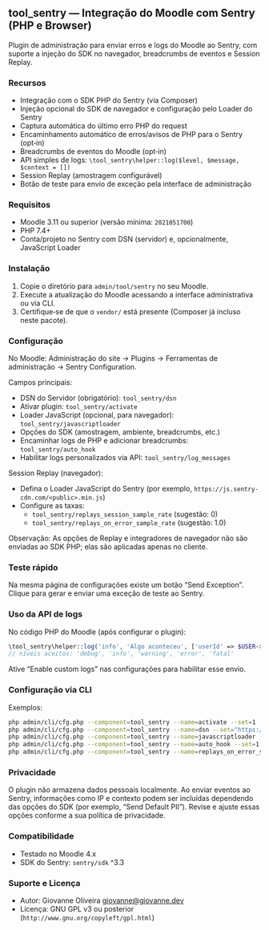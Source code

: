 ## tool_sentry — Integração do Moodle com Sentry (PHP e Browser)

Plugin de administração para enviar erros e logs do Moodle ao Sentry, com suporte a injeção do SDK no navegador, breadcrumbs de eventos e Session Replay.

### Recursos
- Integração com o SDK PHP do Sentry (via Composer)
- Injeção opcional do SDK de navegador e configuração pelo Loader do Sentry
- Captura automática do último erro PHP do request
- Encaminhamento automático de erros/avisos de PHP para o Sentry (opt‑in)
- Breadcrumbs de eventos do Moodle (opt‑in)
- API simples de logs: `\tool_sentry\helper::log($level, $message, $context = [])`
- Session Replay (amostragem configurável)
- Botão de teste para envio de exceção pela interface de administração

### Requisitos
- Moodle 3.11 ou superior (versão mínima: `2021051700`)
- PHP 7.4+
- Conta/projeto no Sentry com DSN (servidor) e, opcionalmente, JavaScript Loader

### Instalação
1. Copie o diretório para `admin/tool/sentry` no seu Moodle.
2. Execute a atualização do Moodle acessando a interface administrativa ou via CLI.
3. Certifique‑se de que o `vendor/` está presente (Composer já incluso neste pacote).

### Configuração
No Moodle: Administração do site → Plugins → Ferramentas de administração → Sentry Configuration.

Campos principais:
- DSN do Servidor (obrigatório): `tool_sentry/dsn`
- Ativar plugin: `tool_sentry/activate`
- Loader JavaScript (opcional, para navegador): `tool_sentry/javascriptloader`
- Opções do SDK (amostragem, ambiente, breadcrumbs, etc.)
- Encaminhar logs de PHP e adicionar breadcrumbs: `tool_sentry/auto_hook`
- Habilitar logs personalizados via API: `tool_sentry/log_messages`

Session Replay (navegador):
- Defina o Loader JavaScript do Sentry (por exemplo, `https://js.sentry-cdn.com/<public>.min.js`)
- Configure as taxas:
  - `tool_sentry/replays_session_sample_rate` (sugestão: 0)
  - `tool_sentry/replays_on_error_sample_rate` (sugestão: 1.0)

Observação: As opções de Replay e integradores de navegador não são enviadas ao SDK PHP; elas são aplicadas apenas no cliente.

### Teste rápido
Na mesma página de configurações existe um botão “Send Exception”. Clique para gerar e enviar uma exceção de teste ao Sentry.

### Uso da API de logs
No código PHP do Moodle (após configurar o plugin):

```php
\tool_sentry\helper::log('info', 'Algo aconteceu', ['userId' => $USER->id ?? null]);
// níveis aceitos: 'debug', 'info', 'warning', 'error', 'fatal'
```

Ative “Enable custom logs” nas configurações para habilitar esse envio.

### Configuração via CLI
Exemplos:

```bash
php admin/cli/cfg.php --component=tool_sentry --name=activate --set=1
php admin/cli/cfg.php --component=tool_sentry --name=dsn --set="https://<key>@<host>/<project>"
php admin/cli/cfg.php --component=tool_sentry --name=javascriptloader --set="https://js.sentry-cdn.com/<public>.min.js"
php admin/cli/cfg.php --component=tool_sentry --name=auto_hook --set=1
php admin/cli/cfg.php --component=tool_sentry --name=replays_on_error_sample_rate --set=1
```

### Privacidade
O plugin não armazena dados pessoais localmente. Ao enviar eventos ao Sentry, informações como IP e contexto podem ser incluídas dependendo das opções do SDK (por exemplo, “Send Default PII”). Revise e ajuste essas opções conforme a sua política de privacidade.

### Compatibilidade
- Testado no Moodle 4.x
- SDK do Sentry: `sentry/sdk` ^3.3

### Suporte e Licença
- Autor: Giovanne Oliveira <giovanne@giovanne.dev>
- Licença: GNU GPL v3 ou posterior (`http://www.gnu.org/copyleft/gpl.html`)